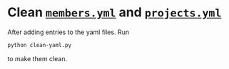 # Clean [`members.yml`](./members.yml) and [`projects.yml`](./projects.yml)

After adding entries to the yaml files. Run

```sh
python clean-yaml.py
```

to make them clean.
